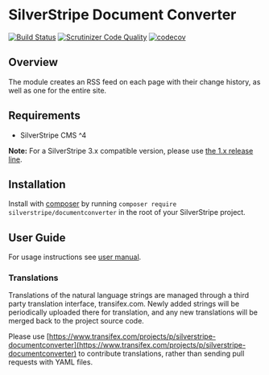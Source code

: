 # SilverStripe Document Converter

[![Build Status](http://img.shields.io/travis/silverstripe/silverstripe-documentconverter.svg?style=flat)](https://travis-ci.org/silverstripe/silverstripe-documentconverter)
[![Scrutinizer Code Quality](https://scrutinizer-ci.com/g/silverstripe/silverstripe-documentconverter/badges/quality-score.png?b=master)](https://scrutinizer-ci.com/g/silverstripe/silverstripe-documentconverter/?branch=master)
[![codecov](https://codecov.io/gh/silverstripe/silverstripe-documentconverter/branch/master/graph/badge.svg)](https://codecov.io/gh/silverstripe/silverstripe-documentconverter)

## Overview

The module creates an RSS feed on each page with their change history, as well as one for the entire site.

## Requirements

 * SilverStripe CMS ^4

**Note:** For a SilverStripe 3.x compatible version, please use [the 1.x release line](https://github.com/silverstripe/silverstripe-documentconverter/tree/1.0).

## Installation

Install with [composer](https://getcomposer.org/) by running `composer require silverstripe/documentconverter` in the root of your SilverStripe project.

## User Guide

For usage instructions see [user manual](docs/en/index.md).

### Translations

Translations of the natural language strings are managed through a third party translation interface, transifex.com. Newly added strings will be periodically uploaded there for translation, and any new translations will be merged back to the project source code.

Please use [https://www.transifex.com/projects/p/silverstripe-documentconverter](https://www.transifex.com/projects/p/silverstripe-documentconverter) to contribute translations, rather than sending pull requests with YAML files.
